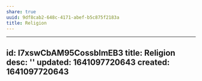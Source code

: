 ```yaml
---
share: true
uuid: 9df8cab2-648c-4171-abef-b5c875f2183a
title: Religion
---
```

---
id: I7xswCbAM95CossblmEB3
title: Religion
desc: ''
updated: 1641097720643
created: 1641097720643
---